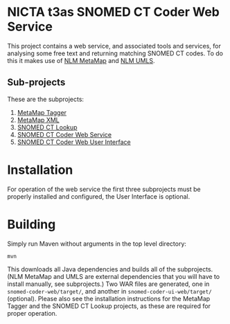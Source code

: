 # NICTA t3as SNOMED CT Coder Web Service

This project contains a web service, and associated tools and services, for analysing some free text and returning matching SNOMED CT codes. To do this it makes use of [NLM MetaMap](http://metamap.nlm.nih.gov/) and [NLM UMLS](http://www.nlm.nih.gov/research/umls/).

## Sub-projects

These are the subprojects:

1. [MetaMap Tagger](metamap-tagger)
2. [MetaMap XML](metamap-xml)
3. [SNOMED CT Lookup](snomedct-lookup)
4. [SNOMED CT Coder Web Service](snomed-coder-web)
5. [SNOMED CT Coder Web User Interface](snomed-coder-ui-web)

# Installation

For operation of the web service the first three subprojects must be properly installed and configured, the User Interface is optional.

# Building

Simply run Maven without arguments in the top level directory:

    mvn

This downloads all Java dependencies and builds all of the subprojects. (NLM MetaMap and UMLS are external dependencies that you will have to install manually, see subprojects.) Two WAR files are generated, one in `snomed-coder-web/target/`, and another in `snomed-coder-ui-web/target/` (optional). Please also see the installation instructions for the MetaMap Tagger and the SNOMED CT Lookup projects, as these are required for proper operation.
